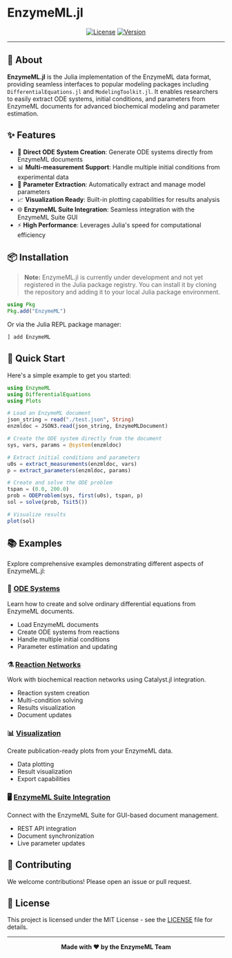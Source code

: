 # EnzymeML.jl

<div align="center">

[![License](https://img.shields.io/badge/license-MIT-green)](LICENSE)
[![Version](https://img.shields.io/badge/version-0.1.0-orange)](Project.toml)
</div>

---

## 🧬 About

**EnzymeML.jl** is the Julia implementation of the EnzymeML data format, providing seamless interfaces to popular modeling packages including `DifferentialEquations.jl` and `ModelingToolkit.jl`. It enables researchers to easily extract ODE systems, initial conditions, and parameters from EnzymeML documents for advanced biochemical modeling and parameter estimation.

## ✨ Features

- 🔄 **Direct ODE System Creation**: Generate ODE systems directly from EnzymeML documents
- 📊 **Multi-measurement Support**: Handle multiple initial conditions from experimental data
- 🎯 **Parameter Extraction**: Automatically extract and manage model parameters
- 📈 **Visualization Ready**: Built-in plotting capabilities for results analysis
- 🌐 **EnzymeML Suite Integration**: Seamless integration with the EnzymeML Suite GUI
- ⚡ **High Performance**: Leverages Julia's speed for computational efficiency

## 📦 Installation

> **Note:** EnzymeML.jl is currently under development and not yet registered in the Julia package registry. You can install it by cloning the repository and adding it to your local Julia package environment.

```julia
using Pkg
Pkg.add("EnzymeML")
```

Or via the Julia REPL package manager:
```julia
] add EnzymeML
```

## 🚀 Quick Start

Here's a simple example to get you started:

```julia
using EnzymeML
using DifferentialEquations
using Plots

# Load an EnzymeML document
json_string = read("./test.json", String)
enzmldoc = JSON3.read(json_string, EnzymeMLDocument)

# Create the ODE system directly from the document
sys, vars, params = @system(enzmldoc)

# Extract initial conditions and parameters
u0s = extract_measurements(enzmldoc, vars)
p = extract_parameters(enzmldoc, params)

# Create and solve the ODE problem
tspan = (0.0, 200.0)
prob = ODEProblem(sys, first(u0s), tspan, p)
sol = solve(prob, Tsit5())

# Visualize results
plot(sol)
```

## 📚 Examples

Explore comprehensive examples demonstrating different aspects of EnzymeML.jl:

### 🔬 [ODE Systems](./examples/odes/)

Learn how to create and solve ordinary differential equations from EnzymeML documents.

- Load EnzymeML documents
- Create ODE systems from reactions
- Handle multiple initial conditions
- Parameter estimation and updating

### ⚗️ [Reaction Networks](./examples/reactions/)

Work with biochemical reaction networks using Catalyst.jl integration.

- Reaction system creation
- Multi-condition solving
- Results visualization
- Document updates

### 📊 [Visualization](./examples/visualize/)

Create publication-ready plots from your EnzymeML data.

- Data plotting
- Result visualization
- Export capabilities

### 🖥️ [EnzymeML Suite Integration](./examples/suite/)

Connect with the EnzymeML Suite for GUI-based document management.

- REST API integration
- Document synchronization
- Live parameter updates

## 🤝 Contributing

We welcome contributions! Please open an issue or pull request.

## 📄 License

This project is licensed under the MIT License - see the [LICENSE](LICENSE) file for details.

---

<div align="center">
<strong>Made with ❤️ by the EnzymeML Team</strong>
</div>
